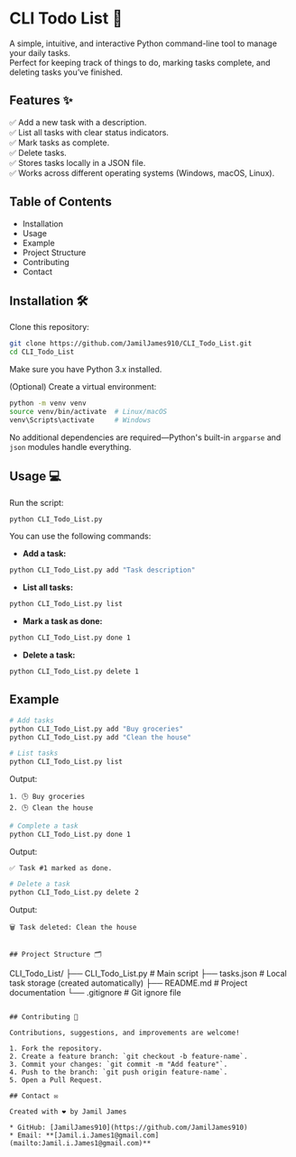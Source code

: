 # CLI Todo List 📝

A simple, intuitive, and interactive Python command-line tool to manage your daily tasks.  
Perfect for keeping track of things to do, marking tasks complete, and deleting tasks you’ve finished.

## Features ✨
✅ Add a new task with a description.  
✅ List all tasks with clear status indicators.  
✅ Mark tasks as complete.  
✅ Delete tasks.  
✅ Stores tasks locally in a JSON file.  
✅ Works across different operating systems (Windows, macOS, Linux).  

## Table of Contents
- Installation
- Usage
- Example
- Project Structure
- Contributing
- Contact

## Installation 🛠️
Clone this repository:

```bash
git clone https://github.com/JamilJames910/CLI_Todo_List.git
cd CLI_Todo_List
````

Make sure you have Python 3.x installed.

(Optional) Create a virtual environment:

```bash
python -m venv venv
source venv/bin/activate  # Linux/macOS
venv\Scripts\activate     # Windows
```

No additional dependencies are required—Python's built-in `argparse` and `json` modules handle everything.

## Usage 💻

Run the script:

```bash
python CLI_Todo_List.py
```

You can use the following commands:

* **Add a task:**

```bash
python CLI_Todo_List.py add "Task description"
```

* **List all tasks:**

```bash
python CLI_Todo_List.py list
```

* **Mark a task as done:**

```bash
python CLI_Todo_List.py done 1
```

* **Delete a task:**

```bash
python CLI_Todo_List.py delete 1
```

## Example

```bash
# Add tasks
python CLI_Todo_List.py add "Buy groceries"
python CLI_Todo_List.py add "Clean the house"

# List tasks
python CLI_Todo_List.py list
```

Output:

```
1. 🕒 Buy groceries
2. 🕒 Clean the house
```

```bash
# Complete a task
python CLI_Todo_List.py done 1
```

Output:

```
✅ Task #1 marked as done.
```

```bash
# Delete a task
python CLI_Todo_List.py delete 2
```

Output:

```
🗑️ Task deleted: Clean the house


## Project Structure 🗂️

```
CLI_Todo_List/
├── CLI_Todo_List.py       # Main script
├── tasks.json             # Local task storage (created automatically)
├── README.md              # Project documentation
└── .gitignore             # Git ignore file
```

## Contributing 🤝

Contributions, suggestions, and improvements are welcome!

1. Fork the repository.
2. Create a feature branch: `git checkout -b feature-name`.
3. Commit your changes: `git commit -m "Add feature"`.
4. Push to the branch: `git push origin feature-name`.
5. Open a Pull Request.

## Contact ✉️

Created with ❤️ by Jamil James

* GitHub: [JamilJames910](https://github.com/JamilJames910)
* Email: **[Jamil.i.James1@gmail.com](mailto:Jamil.i.James1@gmail.com)**
